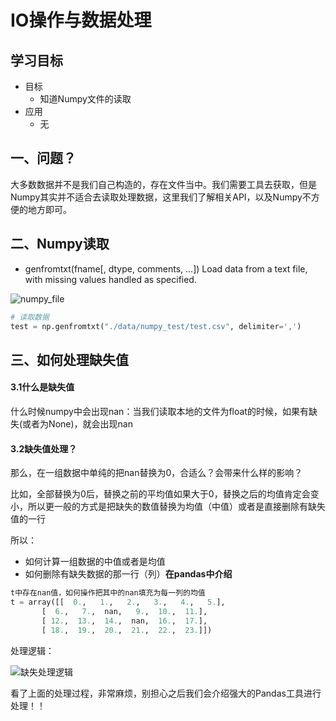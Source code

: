 # IO操作与数据处理

## 学习目标

- 目标
  - 知道Numpy文件的读取
- 应用
  - 无

## 一、问题？

大多数数据并不是我们自己构造的，存在文件当中。我们需要工具去获取，但是Numpy其实并不适合去读取处理数据，这里我们了解相关API，以及Numpy不方便的地方即可。

## 二、Numpy读取

* genfromtxt(fname[, dtype, comments, ...])	Load data from a text file, with missing values handled as specified.

![numpy_file](/images/numpy_file.png)

```python
# 读取数据
test = np.genfromtxt("./data/numpy_test/test.csv", delimiter=',')
```

## 三、如何处理缺失值

#### 3.1什么是缺失值

什么时候numpy中会出现nan：当我们读取本地的文件为float的时候，如果有缺失(或者为None)，就会出现nan

#### 3.2缺失值处理？

那么，在一组数据中单纯的把nan替换为0，合适么？会带来什么样的影响？

比如，全部替换为0后，替换之前的平均值如果大于0，替换之后的均值肯定会变小，所以更一般的方式是把缺失的数值替换为均值（中值）或者是直接删除有缺失值的一行

所以：

* 如何计算一组数据的中值或者是均值
* 如何删除有缺失数据的那一行（列）**在pandas中介绍**



```python
t中存在nan值，如何操作把其中的nan填充为每一列的均值
t = array([[  0.,   1.,   2.,   3.,   4.,   5.],
       [  6.,   7.,  nan,   9.,  10.,  11.],
       [ 12.,  13.,  14.,  nan,  16.,  17.],
       [ 18.,  19.,  20.,  21.,  22.,  23.]])
```

处理逻辑：

![缺失处理逻辑](/images/缺失处理逻辑.png)

看了上面的处理过程，非常麻烦，别担心之后我们会介绍强大的Pandas工具进行处理！！